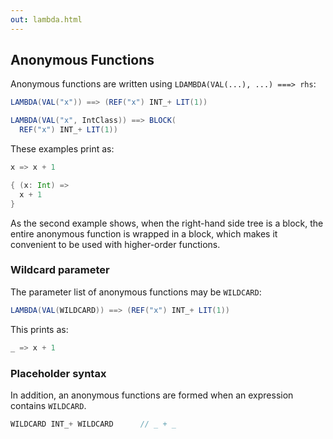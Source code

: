 ```yaml
---
out: lambda.html
---
```


Anonymous Functions
-------------------

Anonymous functions are written using `LDAMBDA(VAL(...), ...) ===> rhs`:

```scala
LAMBDA(VAL("x")) ==> (REF("x") INT_+ LIT(1))

LAMBDA(VAL("x", IntClass)) ==> BLOCK(
  REF("x") INT_+ LIT(1))
```

These examples print as:

```scala
x => x + 1

{ (x: Int) =>
  x + 1
}
```

As the second example shows, when the right-hand side tree is a block, the entire anonymous function is wrapped in a block, which makes it convenient to be used with higher-order functions.

### Wildcard parameter

The parameter list of anonymous functions may be `WILDCARD`:

```scala
LAMBDA(VAL(WILDCARD)) ==> (REF("x") INT_+ LIT(1))
```

This prints as:

```scala
_ => x + 1
```

### Placeholder syntax

In addition, an anonymous functions are formed when an expression contains `WILDCARD`.

```scala
WILDCARD INT_+ WILDCARD      // _ + _
```
